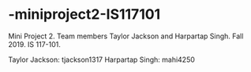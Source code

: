 # -miniproject2-IS117101
Mini Project 2. Team members Taylor Jackson and Harpartap Singh. Fall 2019. IS 117-101.

Taylor Jackson: tjackson1317
Harpartap Singh: mahi4250
